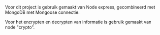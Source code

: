 Voor dit project is gebruik gemaakt van Node express,
gecombineerd met MongoDB met Mongoose connectie.

Voor het encrypten en decrypten van informatie is gebruik gemaakt van node "crypto".
